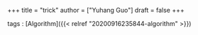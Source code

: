 +++
title = "trick"
author = ["Yuhang Guo"]
draft = false
+++

tags
: [Algorithm]({{< relref "20200916235844-algorithm" >}})
